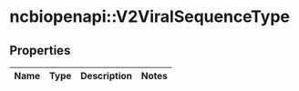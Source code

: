 # ncbiopenapi::V2ViralSequenceType


## Properties
Name | Type | Description | Notes
------------ | ------------- | ------------- | -------------


